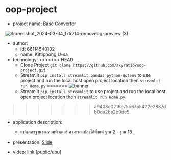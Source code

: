 # oop-project
- project name: Base Converter
  
![Screenshot_2024-03-04_175214-removebg-preview (3)](https://github.com/axyratio/oop-project/assets/159877997/b46478d6-dd72-48c1-84ea-69dd61bbb347)

- author: 
  * id: 66114540102
  * name: Kittiphong U-sa
- technology:
<<<<<<< HEAD
  * Clone Project ```git clone https://github.com/axyratio/oop-project.git```
  * Streamlit ```pip install streamlit pandas python-dotenv``` to use project and run the local host open project location then ```streamlit run Home.py```
=======
   ![banner](https://d33wubrfki0l68.cloudfront.net/dd2a2b03ccc054ff15ef9dc1ca050c7e0b7e19be/4131e/images/logo.png)
  * Streamlit ```pip install streamlit``` to use project and run the local host open project location then ```streamlit run Home.py```
>>>>>>> a9408e0216e75b6755422e2887db0da2ba2b0de5
- application description:
  * แปลงเลขฐานของคอมพิวเตอร์ สามารถแปลงได้ตั้งแต่ ฐาน 2 - ฐาน 16

- presentation: [Slide](https://www.canva.com/design/DAF-iiYWMmo/wTkrQWWHxRVffLjFs-j4Fw/edit?utm_content=DAF-iiYWMmo&utm_campaign=designshare&utm_medium=link2&utm_source=sharebutton)
- video: link [public/ubu]
